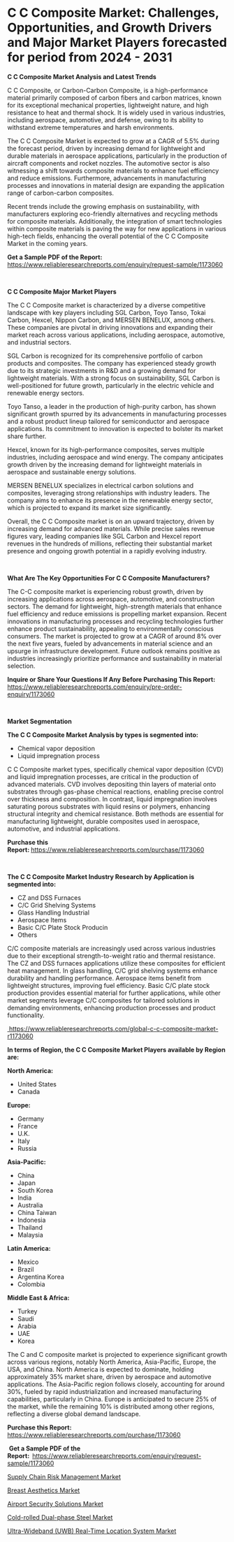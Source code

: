 <p><h1>C C Composite Market: Challenges, Opportunities, and Growth Drivers and Major Market Players forecasted for period from 2024 - 2031</h1></p><p><strong>C C Composite Market Analysis and Latest Trends</strong></p>
<p><p>C C Composite, or Carbon-Carbon Composite, is a high-performance material primarily composed of carbon fibers and carbon matrices, known for its exceptional mechanical properties, lightweight nature, and high resistance to heat and thermal shock. It is widely used in various industries, including aerospace, automotive, and defense, owing to its ability to withstand extreme temperatures and harsh environments.</p><p>The C C Composite Market is expected to grow at a CAGR of 5.5% during the forecast period, driven by increasing demand for lightweight and durable materials in aerospace applications, particularly in the production of aircraft components and rocket nozzles. The automotive sector is also witnessing a shift towards composite materials to enhance fuel efficiency and reduce emissions. Furthermore, advancements in manufacturing processes and innovations in material design are expanding the application range of carbon-carbon composites. </p><p>Recent trends include the growing emphasis on sustainability, with manufacturers exploring eco-friendly alternatives and recycling methods for composite materials. Additionally, the integration of smart technologies within composite materials is paving the way for new applications in various high-tech fields, enhancing the overall potential of the C C Composite Market in the coming years.</p></p>
<p><strong>Get a Sample PDF of the Report:&nbsp;</strong> <a href="https://www.reliableresearchreports.com/enquiry/request-sample/1173060?utm_campaign=31&utm_medium=2&utm_source=Github&utm_content=ia&utm_term=18122024&utm_id=c-c-composite">https://www.reliableresearchreports.com/enquiry/request-sample/1173060</a></p>
<p>&nbsp;</p>
<p><strong>C C Composite Major Market Players</strong></p>
<p><p>The C C Composite market is characterized by a diverse competitive landscape with key players including SGL Carbon, Toyo Tanso, Tokai Carbon, Hexcel, Nippon Carbon, and MERSEN BENELUX, among others. These companies are pivotal in driving innovations and expanding their market reach across various applications, including aerospace, automotive, and industrial sectors.</p><p>SGL Carbon is recognized for its comprehensive portfolio of carbon products and composites. The company has experienced steady growth due to its strategic investments in R&D and a growing demand for lightweight materials. With a strong focus on sustainability, SGL Carbon is well-positioned for future growth, particularly in the electric vehicle and renewable energy sectors.</p><p>Toyo Tanso, a leader in the production of high-purity carbon, has shown significant growth spurred by its advancements in manufacturing processes and a robust product lineup tailored for semiconductor and aerospace applications. Its commitment to innovation is expected to bolster its market share further.</p><p>Hexcel, known for its high-performance composites, serves multiple industries, including aerospace and wind energy. The company anticipates growth driven by the increasing demand for lightweight materials in aerospace and sustainable energy solutions. </p><p>MERSEN BENELUX specializes in electrical carbon solutions and composites, leveraging strong relationships with industry leaders. The company aims to enhance its presence in the renewable energy sector, which is projected to expand its market size significantly.</p><p>Overall, the C C Composite market is on an upward trajectory, driven by increasing demand for advanced materials. While precise sales revenue figures vary, leading companies like SGL Carbon and Hexcel report revenues in the hundreds of millions, reflecting their substantial market presence and ongoing growth potential in a rapidly evolving industry.</p></p>
<p>&nbsp;</p>
<p><strong>What Are The Key Opportunities For C C Composite Manufacturers?</strong></p>
<p><p>The C-C composite market is experiencing robust growth, driven by increasing applications across aerospace, automotive, and construction sectors. The demand for lightweight, high-strength materials that enhance fuel efficiency and reduce emissions is propelling market expansion. Recent innovations in manufacturing processes and recycling technologies further enhance product sustainability, appealing to environmentally conscious consumers. The market is projected to grow at a CAGR of around 8% over the next five years, fueled by advancements in material science and an upsurge in infrastructure development. Future outlook remains positive as industries increasingly prioritize performance and sustainability in material selection.</p></p>
<p><strong>Inquire or Share Your Questions If Any Before Purchasing This Report:</strong> <a href="https://www.reliableresearchreports.com/enquiry/pre-order-enquiry/1173060?utm_campaign=31&utm_medium=2&utm_source=Github&utm_content=ia&utm_term=18122024&utm_id=c-c-composite">https://www.reliableresearchreports.com/enquiry/pre-order-enquiry/1173060</a></p>
<p>&nbsp;</p>
<p><strong>Market Segmentation</strong></p>
<p><strong>The C C Composite Market Analysis by types is segmented into:</strong></p>
<p><ul><li>Chemical vapor deposition</li><li>Liquid impregnation process</li></ul></p>
<p><p>C C Composite market types, specifically chemical vapor deposition (CVD) and liquid impregnation processes, are critical in the production of advanced materials. CVD involves depositing thin layers of material onto substrates through gas-phase chemical reactions, enabling precise control over thickness and composition. In contrast, liquid impregnation involves saturating porous substrates with liquid resins or polymers, enhancing structural integrity and chemical resistance. Both methods are essential for manufacturing lightweight, durable composites used in aerospace, automotive, and industrial applications.</p></p>
<p><strong>Purchase this Report:&nbsp;</strong><a href="https://www.reliableresearchreports.com/purchase/1173060?utm_campaign=31&utm_medium=2&utm_source=Github&utm_content=ia&utm_term=18122024&utm_id=c-c-composite">https://www.reliableresearchreports.com/purchase/1173060</a></p>
<p>&nbsp;</p>
<p><strong>The C C Composite Market Industry Research by Application is segmented into:</strong></p>
<p><ul><li>CZ and DSS Furnaces</li><li>C/C Grid Shelving Systems</li><li>Glass Handling Industrial</li><li>Aerospace Items</li><li>Basic C/C Plate Stock Producin</li><li>Others</li></ul></p>
<p><p>C/C composite materials are increasingly used across various industries due to their exceptional strength-to-weight ratio and thermal resistance. The CZ and DSS furnaces applications utilize these composites for efficient heat management. In glass handling, C/C grid shelving systems enhance durability and handling performance. Aerospace items benefit from lightweight structures, improving fuel efficiency. Basic C/C plate stock production provides essential material for further applications, while other market segments leverage C/C composites for tailored solutions in demanding environments, enhancing production processes and product functionality.</p></p>
<p><a href="https://www.reliableresearchreports.com/global-c-c-composite-market-r1173060?utm_campaign=31&utm_medium=2&utm_source=Github&utm_content=ia&utm_term=18122024&utm_id=c-c-composite">&nbsp;https://www.reliableresearchreports.com/global-c-c-composite-market-r1173060</a></p>
<p><strong>In terms of Region, the C C Composite Market Players available by Region are:</strong></p>
<p>
    <p> <strong> North America: </strong>
        <ul>
            <li>United States</li>
            <li>Canada</li>
        </ul>
        </p> 
    <p> <strong> Europe: </strong>
        <ul>
            <li>Germany</li>
            <li>France</li>
            <li>U.K.</li>
            <li>Italy</li>
            <li>Russia</li>
        </ul>
        </p> 
    <p> <strong> Asia-Pacific: </strong>
        <ul>
            <li>China</li>
            <li>Japan</li>
            <li>South Korea</li>
            <li>India</li>
            <li>Australia</li>
            <li>China Taiwan</li>
            <li>Indonesia</li>
            <li>Thailand</li>
            <li>Malaysia</li>
        </ul>
        </p> 
    <p> <strong> Latin America: </strong>
        <ul>
            <li>Mexico</li>
            <li>Brazil</li>
            <li>Argentina Korea</li>
            <li>Colombia</li>
        </ul>
        </p> 
    <p> <strong> Middle East & Africa: </strong>
        <ul>
            <li>Turkey</li>
            <li>Saudi</li>
            <li>Arabia</li>
            <li>UAE</li>
            <li>Korea</li>
        </ul>
    </p>
    </p>
<p><p>The C and C composite market is projected to experience significant growth across various regions, notably North America, Asia-Pacific, Europe, the USA, and China. North America is expected to dominate, holding approximately 35% market share, driven by aerospace and automotive applications. The Asia-Pacific region follows closely, accounting for around 30%, fueled by rapid industrialization and increased manufacturing capabilities, particularly in China. Europe is anticipated to secure 25% of the market, while the remaining 10% is distributed among other regions, reflecting a diverse global demand landscape.</p></p>
<p><strong>Purchase this Report: </strong><a href="https://www.reliableresearchreports.com/purchase/1173060?utm_campaign=31&utm_medium=2&utm_source=Github&utm_content=ia&utm_term=18122024&utm_id=c-c-composite">https://www.reliableresearchreports.com/purchase/1173060</a></p>
<p>&nbsp;<strong>Get a Sample PDF of the Report:&nbsp;&nbsp;</strong><a href="https://www.reliableresearchreports.com/enquiry/request-sample/1173060?utm_campaign=31&utm_medium=2&utm_source=Github&utm_content=ia&utm_term=18122024&utm_id=c-c-composite">https://www.reliableresearchreports.com/enquiry/request-sample/1173060</a></p>
<p><strong></strong></p>
<p><p><a href="https://www.linkedin.com/pulse/factors-driving-growth-supply-chain-risk-management-market-0kyaf?utm_campaign=31&utm_medium=2&utm_source=Github&utm_content=ia&utm_term=18122024&utm_id=c-c-composite">Supply Chain Risk Management Market</a></p><p><a href="https://www.linkedin.com/pulse/breast-aesthetics-market-size-analysis-growing-121-cagr-from-qz5ff?utm_campaign=31&utm_medium=2&utm_source=Github&utm_content=ia&utm_term=18122024&utm_id=c-c-composite">Breast Aesthetics Market</a></p><p><a href="https://www.linkedin.com/pulse/airport-security-solutions-market-share-analysis-58-cagr-growth-ufajf?utm_campaign=31&utm_medium=2&utm_source=Github&utm_content=ia&utm_term=18122024&utm_id=c-c-composite">Airport Security Solutions Market</a></p><p><a href="https://github.com/rahu1506/Market-Research-Report-List-6/blob/main/cold-rolled-dual-phase-steel-market.md?utm_campaign=31&utm_medium=2&utm_source=Github&utm_content=ia&utm_term=18122024&utm_id=c-c-composite">Cold-rolled Dual-phase Steel Market</a></p><p><a href="https://github.com/MonroeBullock54/Market-Research-Report-List-1/blob/main/ultra-wideband-uwb-real-time-location-system-market.md?utm_campaign=31&utm_medium=2&utm_source=Github&utm_content=ia&utm_term=18122024&utm_id=c-c-composite">Ultra-Wideband (UWB) Real-Time Location System Market</a></p></p>